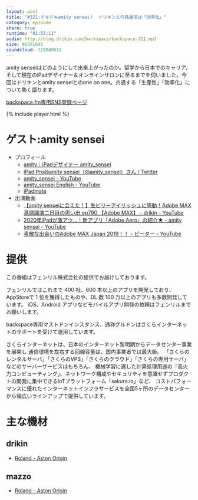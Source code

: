 ```yaml
---
layout: post
title: "#321:ドキドキamity sensei！　ドリキンとの共通項は「効率化」"
category: episode
share: true
runtime: "01:55:11"
audio: http://blog.drikin.com/backspace/backspace-321.mp3
size: 96581641
soundcloud: 729049618
---
```


amity senseiはどのようにして出来上がったのか。留学から日本でのキャリア、そして現在のiPadデザイナー＆オンラインサロンに至るまでを伺いました。今回はドリキンとamity senseiとのone on one。共通する「生産性」「効率化」について熱く語ります。

[backspace.fm専用SNS登録ページ](https://mstdn.guru/invite/3WVHpSMr)

{% include player.html %}

# ゲスト:amity sensei
* プロフィール
  * [amity｜iPadデザイナー amity_sensei](https://amitygraphic.com/)
  * [iPad Pro@amity sensei（@amity_sensei）さん / Twitter](https://twitter.com/amity_sensei)
  * [amity_sensei - YouTube](https://www.youtube.com/channel/UCcXtyjK8wagT5LWS5bBgPPQ)
  * [amity_sensei English - YouTube](https://www.youtube.com/channel/UC7wAqN3E_kX_VlQS8qZDtFQ)
  * [iPadmate](https://ipadmate.jp/)
* 出演動画
  * [【amity senseiに会えた！】生ビリーアイリッシュに感動！Adobe MAX基調講演二日目の思い出 ep790 【Adobe MAX】 - drikin - YouTube](https://www.youtube.com/watch?v=g8yBO5TJ9Z4)
  * [2020年iPadが激アツ…！新アプリ「Adobe Aero」の紹介★ - amity sensei - YouTube](https://www.youtube.com/watch?v=UtEcfzNkIGM)
  * [素敵な出会いのAdobe MAX Japan 2019！！ - ピーター - YouTube](https://www.youtube.com/watch?v=R1likNelmkU)

# 提供

この番組はフェンリル株式会社の提供でお届けしております。

フェンリルではこれまで 400 社、600 本以上のアプリを開発しており、AppStoreで 1 位を獲得したものや、DL 数 100 万以上のアプリも多数開発しています。
iOS、Android アプリなどモバイルアプリ開発の依頼はフェンリルまでお願いします。

backspace専用マストドンインスタンス、通称グルドンはさくらインターネットのサポートを受けて運用しています。

さくらインターネットは、日本のインターネット黎明期からデータセンター事業を展開し
通信環境を左右する回線容量は、国内事業者では最大級。
「さくらのレンタルサーバ」「さくらのVPS」「さくらのクラウド」「さくらの専用サーバ」などのサーバーサービスはもちろん、
機械学習に適した計算処理用途の「高火力コンピューティング」、ネットワーク構成やセキュリティを意識せずプロダクトの開発に集中できるIoTプラットフォーム「sakura.io」など、
コストパフォーマンスに優れたインターネットインフラサービスを全国5ヶ所のデータセンターから幅広いラインアップで提供しています。

# 主な機材

## drikin
* [Roland - Aston Origin](http://amzn.asia/1OwAZ0w)

## mazzo
* [Roland - Aston Origin](http://amzn.asia/1OwAZ0w)
